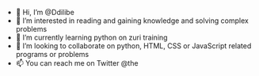 - 👋 Hi, I’m @Ddilibe
- 👀 I’m interested in reading and gaining knowledge and solving complex problems
- 🌱 I’m currently learning python on zuri training
- 💞️ I’m looking to collaborate on python, HTML, CSS or JavaScript related programs or problems
- 📫 You can reach me on Twitter @the

<!---
Ddilibe/Ddilibe is a ✨ special ✨ repository because its `README.md` (this file) appears on your GitHub profile.
You can click the Preview link to take a look at your changes.
--->
